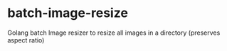 # batch-image-resize
Golang batch Image resizer to resize all images in a directory (preserves aspect ratio)
